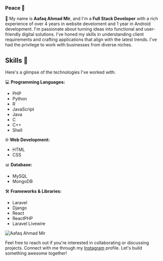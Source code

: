 ### Peace 🍁

🍁 My name is **Aafaq Ahmad Mir**, and I'm a **Full Stack Developer** with a rich experience of over 4 years in website develoment  and 1 year in Android development. I'm passionate about turning ideas into functional and user-friendly digital solutions. I've honed my skills in understanding client requirements and crafting applications that align with the latest trends. I've had the privilege to work with businesses from diverse niches.

## Skills 🚀
Here's a glimpse of the technologies I've worked with:

💻 **Programming Languages:**  
- PHP
- Python
- R
- JavaScript
- Java
- C
- C++
- Shell

🌐 **Web Development:**  
- HTML
- CSS

📊 **Database:**  
- MySQL
- MongoDB

🛠️ **Frameworks & Libraries:**  
- Laravel
- Django
- React
- ReactPHP
- Laravel Livewire

![Aafaq Ahmad Mir](https://codejourney.in/App/Uploads/External/Images/d4a.jpg)

Feel free to reach out if you're interested in collaborating or discussing projects. Connect with me through my [Instagram](https://instagram.com/mir.aafaq/) profile. Let's build something awesome together!
